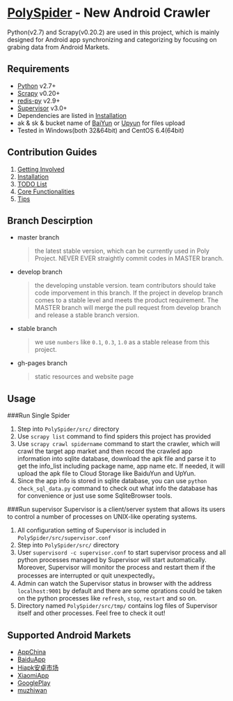 [PolySpider] - New Android Crawler
==========
Python(v2.7) and Scrapy(v0.20.2) are used in this project, which is mainly designed for Android app synchronizing and categorizing by focusing on grabing data from Android Markets.

## Requirements
*	[Python] v2.7+
*	[Scrapy] v0.20+
*	[redis-py] v2.9+
*	[Supervisor] v3.0+
*	Dependencies are listed in [Installation]
*	ak & sk & bucket name of [BaiYun] or [Upyun] for files upload
*	Tested in Windows(both 32&64bit) and CentOS 6.4(64bit)

## Contribution Guides
1.	[Getting Involved]
2.	[Installation]
3.	[TODO List]
4.	[Core Functionalities]
5.	[Tips]

## Branch Descirption
* master branch

    >the latest stable version, which can be currently used in Poly Project. NEVER EVER straightly commit codes in MASTER branch.
* develop branch

    >the developing unstable version. team contributors should take code imporvement in this branch. If the project in develop branch comes to a stable level and meets the product requirement. The MASTER branch will merge the pull request from develop branch and release a stable branch version.
* stable branch

    >we use `numbers` like `0.1`, `0.3`, `1.0` as a stable release from this project.

* gh-pages branch

    >static resources and website page

## Usage
###Run Single Spider
1.	Step into `PolySpider/src/` directory
2.	Use `scrapy list` command to find spiders this project has provided
3.	Use `scrapy crawl spidername` command to start the crawler, which will crawl the target app market and then record the  crawled app information into sqlite database, download the apk file and parse it to get the info_list including package name, app name etc. If needed, it will upload the apk file to Cloud Storage like BaiduYun and UpYun.
4.	Since the app info is stored in sqlite database, you can use `python check_sql_data.py` command to check out what info the database has for convenience or just use some SqliteBrowser tools.

###Run supervisor
Supervisor is a client/server system that allows its users to control a number of processes on UNIX-like operating systems.

1.  All configuration setting of Supervisor is included in `PolySpider/src/supervisor.conf`
2.  Step into `PolySpider/src/` directory
3.  User `supervisord -c supervisor.conf` to start supervisor process and all python processes managed by Supervisor will start automatically. Moreover, Supervisor will monitor the process and restart them if the processes are interrupted or quit unexpectedly。
4.  Admin can watch the Supervisor status in browser with the address `localhost:9001` by default and there are some oprations could be taken on the python processes like `refresh`, `stop`, `restart` and so on.
5.  Directory named `PolySpider/src/tmp/` contains log files of Supervisor itself and other processes. Feel free to check it out!

## Supported Android Markets
*	[AppChina]
*	[BaiduApp]
*	[Hiapk安卓市场]
*	[XiaomiApp]
*	[GooglePlay]
*	[muzhiwan]


[AppStar]: http://www.appstar.com.cn/
[AppChina]: http://www.appchina.com/
[BaiduApp]: http://as.baidu.com/
[Hiapk安卓市场]: http://apk.hiapk.com/
[XiaomiApp]: http://app.xiaomi.com/
[GooglePlay]: https://play.google.com/store
[muzhiwan]: http://www.muzhiwan.com/

[Python]: http://www.python.org/
[Scrapy]: http://www.scrapy.org/
[redis-py]: https://github.com/andymccurdy/redis-py
[Supervisor]: https://pypi.python.org/pypi/supervisor

[BaiYun]: http://developer.baidu.com
[Upyun]: https://www.upyun.com
[Getting Involved]: http://wh1100717.github.io/PolyTechDocs/docs/invovled/
[Installation]: http://wh1100717.github.io/PolyTechDocs/python/scrapy/installation/
[TODO List]: docs/TODO_LIST.md
[Core Functionalities]: docs/pipelineinfo.md
[Tips]: docs/TIPS.md
[PolySpider]: https://github.com/wh1100717/PolySpider


